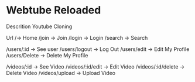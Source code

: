 # Webtube Reloaded

Descrition
Youtube Cloning

Url
/-> Home
/join -> Join
/login -> Login
/search -> Search

/users/:id -> See user
/users/logout -> Log Out
/users/edit -> Edit My Profile
/users/Delete -> Delete My Profile

/videos/:id -> See Video
/videos/:id/edit -> Edit Video
/videos/:id/delete -> Delete Video
/videos/upload -> Upload Video
